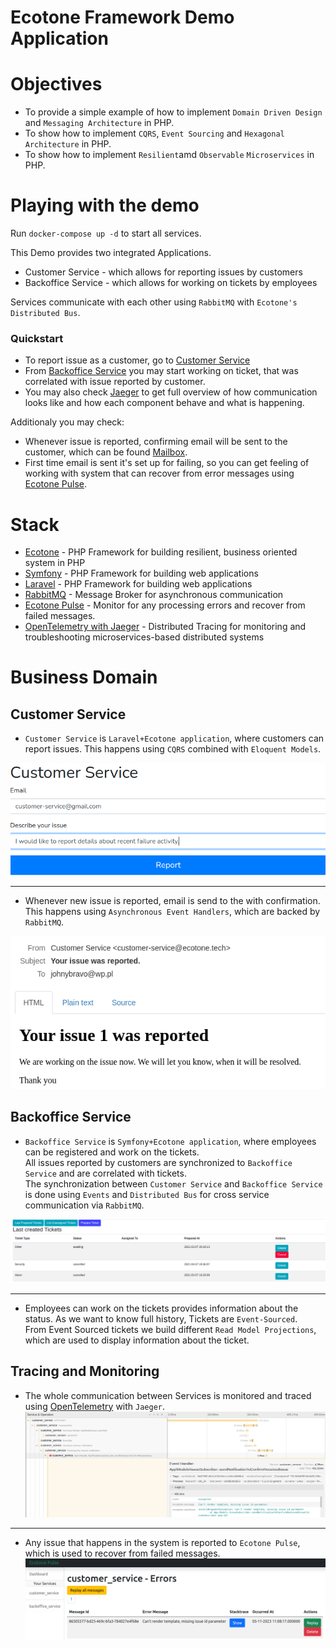 # Ecotone Framework Demo Application

# Objectives

- To provide a simple example of how to implement `Domain Driven Design` and `Messaging Architecture` in PHP.  
- To show how to implement `CQRS`, `Event Sourcing` and `Hexagonal Architecture` in PHP.
- To show how to implement `Resilient`amd `Observable` `Microservices` in PHP.

# Playing with the demo

Run `docker-compose up -d` to start all services.

This Demo provides two integrated Applications. 

- Customer Service - which allows for reporting issues by customers
- Backoffice Service - which allows for working on tickets by employees

Services communicate with each other using `RabbitMQ` with `Ecotone's Distributed Bus`.  

### Quickstart

- To report issue as a customer, go to [Customer Service](http://localhost:3000/)    
- From [Backoffice Service](http://localhost:3001/prepared-tickets) you may start working on ticket, that was correlated with issue reported by customer.  
- You may also check [Jaeger](http://localhost:3007/) to get full overview of how communication looks like and how each component behave and what is happening.

Additionaly you may check:  

- Whenever issue is reported, confirming email will be sent to the customer, which can be found [Mailbox](http://localhost:3004/).
- First time email is sent it's set up for failing, so you can get feeling of working with system that can recover from error messages using [Ecotone Pulse](http://localhost:3006/service/customer_service).

# Stack

- [Ecotone](https://docs.ecotone.tech/) - PHP Framework for building resilient, business oriented system in PHP
- [Symfony](https://symfony.com/) - PHP Framework for building web applications
- [Laravel](https://laravel.com/) - PHP Framework for building web applications
- [RabbitMQ](https://www.rabbitmq.com/) - Message Broker for asynchronous communication
- [Ecotone Pulse](https://docs.ecotone.tech/modules/ecotone-pulse) - Monitor for any processing errors and recover from failed messages.
- [OpenTelemetry with Jaeger](https://www.jaegertracing.io/) - Distributed Tracing for monitoring and troubleshooting microservices-based distributed systems

# Business Domain

## Customer Service

- `Customer Service` is `Laravel+Ecotone application`, where customers can report issues. This happens using `CQRS` combined with `Eloquent Models`.  

![Laravel CQRS](documentation/customer-service.png "Laravel CQRS") 

------

- Whenever new issue is reported, email is send to the with confirmation. This happens using `Asynchronous Event Handlers`, which are backed by `RabbitMQ`.

![Laravel asynchronous event handling](documentation/issue-reported.png "Laravel asynchronous events")

## Backoffice Service

- `Backoffice Service` is `Symfony+Ecotone application`, where employees can be registered and work on the tickets.  
All issues reported by customers are synchronized to `Backoffice Service` and are correlated with tickets.  
The synchronization between `Customer Service` and `Backoffice Service` is done using `Events` and `Distributed Bus` for cross service communication via `RabbitMQ`.  

![Symfony Microservice](documentation/ddd-cqrs-event-sourcing-php-hexagonal-architecture.png "Symfony Microservice")  

------

- Employees can work on the tickets provides information about the status. As we want to know full history, Tickets are `Event-Sourced`.    
From Event Sourced tickets we build different `Read Model Projections`, which are used to display information about the ticket.  

## Tracing and Monitoring

- The whole communication between Services is monitored and traced using [OpenTelemetry](https://opentelemetry.io/) with `Jaeger`.    
![OpenTelemetry Jaeger](documentation/tracing_jaeger_php.png "OpenTelemetry Tracing in PHP with Jaeger")  

------

- Any issue that happens in the system is reported to `Ecotone Pulse`, which is used to recover from failed messages.  
![Ecotone Pulse](documentation/ecotone_pulse.png "Ecotone Pulse")